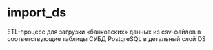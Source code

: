 # import_ds
ETL-процесс для загрузки «банковских» данных из csv-файлов в соответствующие таблицы СУБД PostgreSQL в детальный слой DS
